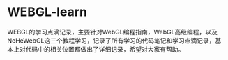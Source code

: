 # WEBGL-learn
WEBGL的学习点滴记录，主要针对WebGL编程指南，WebGL高级编程，以及NeHeWebGL这三个教程学习，记录了所有学习的代码笔记和学习点滴记录，基本上对代码中的相关位置都做出了详细记录，希望对大家有帮助。
